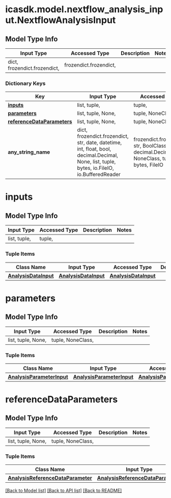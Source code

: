 # icasdk.model.nextflow_analysis_input.NextflowAnalysisInput

## Model Type Info
Input Type | Accessed Type | Description | Notes
------------ | ------------- | ------------- | -------------
dict, frozendict.frozendict,  | frozendict.frozendict,  |  | 

### Dictionary Keys
Key | Input Type | Accessed Type | Description | Notes
------------ | ------------- | ------------- | ------------- | -------------
**[inputs](#inputs)** | list, tuple,  | tuple,  |  | 
**[parameters](#parameters)** | list, tuple, None,  | tuple, NoneClass,  |  | [optional] 
**[referenceDataParameters](#referenceDataParameters)** | list, tuple, None,  | tuple, NoneClass,  |  | [optional] 
**any_string_name** | dict, frozendict.frozendict, str, date, datetime, int, float, bool, decimal.Decimal, None, list, tuple, bytes, io.FileIO, io.BufferedReader | frozendict.frozendict, str, BoolClass, decimal.Decimal, NoneClass, tuple, bytes, FileIO | any string name can be used but the value must be the correct type | [optional]

# inputs

## Model Type Info
Input Type | Accessed Type | Description | Notes
------------ | ------------- | ------------- | -------------
list, tuple,  | tuple,  |  | 

### Tuple Items
Class Name | Input Type | Accessed Type | Description | Notes
------------- | ------------- | ------------- | ------------- | -------------
[**AnalysisDataInput**](AnalysisDataInput.md) | [**AnalysisDataInput**](AnalysisDataInput.md) | [**AnalysisDataInput**](AnalysisDataInput.md) |  | 

# parameters

## Model Type Info
Input Type | Accessed Type | Description | Notes
------------ | ------------- | ------------- | -------------
list, tuple, None,  | tuple, NoneClass,  |  | 

### Tuple Items
Class Name | Input Type | Accessed Type | Description | Notes
------------- | ------------- | ------------- | ------------- | -------------
[**AnalysisParameterInput**](AnalysisParameterInput.md) | [**AnalysisParameterInput**](AnalysisParameterInput.md) | [**AnalysisParameterInput**](AnalysisParameterInput.md) |  | 

# referenceDataParameters

## Model Type Info
Input Type | Accessed Type | Description | Notes
------------ | ------------- | ------------- | -------------
list, tuple, None,  | tuple, NoneClass,  |  | 

### Tuple Items
Class Name | Input Type | Accessed Type | Description | Notes
------------- | ------------- | ------------- | ------------- | -------------
[**AnalysisReferenceDataParameter**](AnalysisReferenceDataParameter.md) | [**AnalysisReferenceDataParameter**](AnalysisReferenceDataParameter.md) | [**AnalysisReferenceDataParameter**](AnalysisReferenceDataParameter.md) |  | 

[[Back to Model list]](../../README.md#documentation-for-models) [[Back to API list]](../../README.md#documentation-for-api-endpoints) [[Back to README]](../../README.md)

